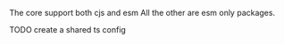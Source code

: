 The core support both cjs and esm
All the other are esm only packages.

TODO create a shared ts config
